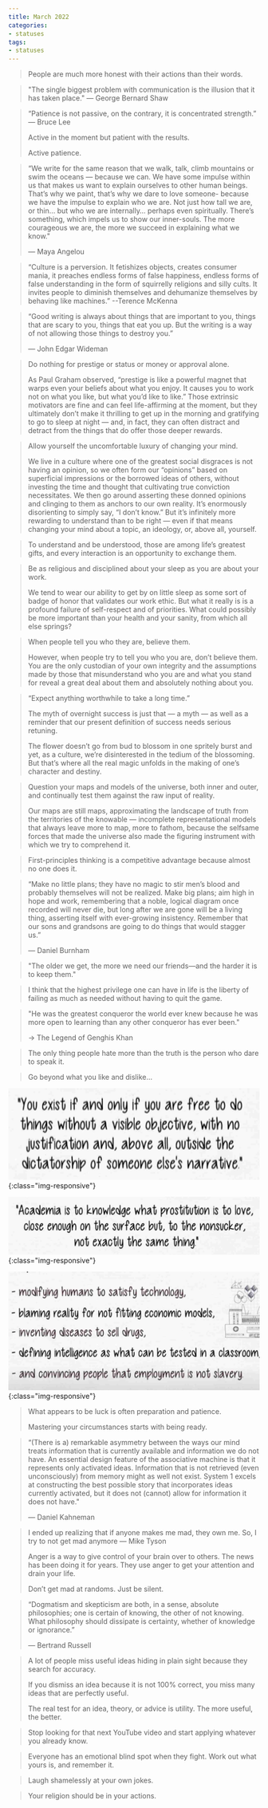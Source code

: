 ```yaml
---
title: March 2022
categories:
- statuses
tags:
- statuses
---
```


>People are much more honest with their actions than their words.


>"The single biggest problem with communication is the illusion that it has taken place." — George Bernard Shaw


>“Patience is not passive, on the contrary, it is concentrated strength.” ― Bruce Lee
>
>Active in the moment but patient with the results.
>
>Active patience.


>“We write for the same reason that we walk, talk, climb mountains or swim the oceans — because we can. We have some impulse within us that makes us want to explain ourselves to other human beings. That’s why we paint, that’s why we dare to love someone- because we have the impulse to explain who we are. Not just how tall we are, or thin… but who we are internally… perhaps even spiritually. There’s something, which impels us to show our inner-souls. The more courageous we are, the more we succeed in explaining what we know."
>
>— Maya Angelou


>“Culture is a perversion. It fetishizes objects, creates consumer mania, it preaches endless forms of false happiness, endless forms of false understanding in the form of squirrelly religions and silly cults. It invites people to diminish themselves and dehumanize themselves by behaving like machines.” --Terence McKenna


>“Good writing is always about things that are important to you, things that are scary to you, things that eat you up. But the writing is a way of not allowing those things to destroy you.”
>
>— John Edgar Wideman


>Do nothing for prestige or status or money or approval alone. 
>
>As Paul Graham observed, “prestige is like a powerful magnet that warps even your beliefs about what you enjoy. It causes you to work not on what you like, but what you’d like to like.” Those extrinsic motivators are fine and can feel life-affirming at the moment, but they ultimately don’t make it thrilling to get up in the morning and gratifying to go to sleep at night — and, in fact, they can often distract and detract from the things that do offer those deeper rewards.


>Allow yourself the uncomfortable luxury of changing your mind. 
>
>We live in a culture where one of the greatest social disgraces is not having an opinion, so we often form our “opinions” based on superficial impressions or the borrowed ideas of others, without investing the time and thought that cultivating true conviction necessitates. We then go around asserting these donned opinions and clinging to them as anchors to our own reality. It’s enormously disorienting to simply say, “I don’t know.” But it’s infinitely more rewarding to understand than to be right — even if that means changing your mind about a topic, an ideology, or, above all, yourself.


>To understand and be understood, those are among life’s greatest gifts, and every interaction is an opportunity to exchange them.


>Be as religious and disciplined about your sleep as you are about your work.
>
>We tend to wear our ability to get by on little sleep as some sort of badge of honor that validates our work ethic. But what it really is is a profound failure of self-respect and of priorities. What could possibly be more important than your health and your sanity, from which all else springs?


>When people tell you who they are, believe them.
>
>However, when people try to tell you who you are, don’t believe them. You are the only custodian of your own integrity and the assumptions made by those that misunderstand who you are and what you stand for reveal a great deal about them and absolutely nothing about you.


>“Expect anything worthwhile to take a long time.” 
>
>The myth of overnight success is just that — a myth — as well as a reminder that our present definition of success needs serious retuning. 
>
>The flower doesn’t go from bud to blossom in one spritely burst and yet, as a culture, we’re disinterested in the tedium of the blossoming. But that’s where all the real magic unfolds in the making of one’s character and destiny.


>Question your maps and models of the universe, both inner and outer, and continually test them against the raw input of reality. 
>
>Our maps are still maps, approximating the landscape of truth from the territories of the knowable — incomplete representational models that always leave more to map, more to fathom, because the selfsame forces that made the universe also made the figuring instrument with which we try to comprehend it.


>First-principles thinking is a competitive advantage because almost no one does it.


>“Make no little plans; they have no magic to stir men’s blood and probably themselves will not be realized. Make big plans; aim high in hope and work, remembering that a noble, logical diagram once recorded will never die, but long after we are gone will be a living thing, asserting itself with ever-growing insistency. Remember that our sons and grandsons are going to do things that would stagger us.”
>
>— Daniel Burnham


>"The older we get, the more we need our friends—and the harder it is to keep them."


>I think that the highest privilege one can have in life is the liberty of failing as much as needed without having to quit the game.


>"He was the greatest conqueror the world ever knew because he was more open to learning than any other conqueror has ever been."
>
>→ The Legend of Genghis Khan


>The only thing people hate more than the truth is the person who dare to speak it.


>Go beyond what you like and dislike...

![1](/assets/statuses/Mar2022/1.jpeg){:class="img-responsive"}

![2](/assets/statuses/Mar2022/2.jpeg){:class="img-responsive"}

![3](/assets/statuses/Mar2022/3.jpeg){:class="img-responsive"}

>What appears to be luck is often preparation and patience.
>
>Mastering your circumstances starts with being ready.


>“(There is a) remarkable asymmetry between the ways our mind treats information that is currently available and information we do not have. An essential design feature of the associative machine is that it represents only activated ideas. Information that is not retrieved (even unconsciously) from memory might as well not exist. System 1 excels at constructing the best possible story that incorporates ideas currently activated, but it does not (cannot) allow for information it does not have."
>
>— Daniel Kahneman


>I ended up realizing that if anyone makes me mad, they own me. So, I try to not get mad anymore — Mike Tyson
>
>Anger is a way to give control of your brain over to others. The news has been doing it for years. They use anger to get your attention and drain your life.
>
>Don’t get mad at randoms. Just be silent.


>“Dogmatism and skepticism are both, in a sense, absolute philosophies; one is certain of knowing, the other of not knowing. What philosophy should dissipate is certainty, whether of knowledge or ignorance.” ​
>
>— Bertrand Russell


>A lot of people miss useful ideas hiding in plain sight because they search for accuracy.
>
>If you dismiss an idea because it is not 100% correct, you miss many ideas that are perfectly useful.
>
>The real test for an idea, theory, or advice is utility. The more useful, the better.


>Stop looking for that next YouTube video and start applying whatever you already know.


>Everyone has an emotional blind spot when they fight. Work out what yours is, and remember it.


>Laugh shamelessly at your own jokes.


>Your religion should be in your actions.
